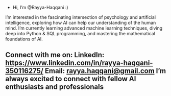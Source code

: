 - Hi, I’m @Rayya-Haqqani :)

I’m interested in the fascinating intersection of psychology and artificial intelligence, exploring how AI can help our understanding of the human mind. 
I’m currently learning advanced machine learning techniques, diving deep into Python & SQL programming, and mastering the mathematical foundations of AI. 

Connect with me on:
LinkedIn: https://www.linkedin.com/in/rayya-haqqani-350116275/ 
Email: rayya.haqqani@gmail.com 
I’m always excited to connect with fellow AI enthusiasts and professionals 
-
<!---
Rayya-Haqqani/Rayya-Haqqani is a ✨ special ✨ repository because its `README.md` (this file) appears on your GitHub profile.
You can click the Preview link to take a look at your changes.
--->
